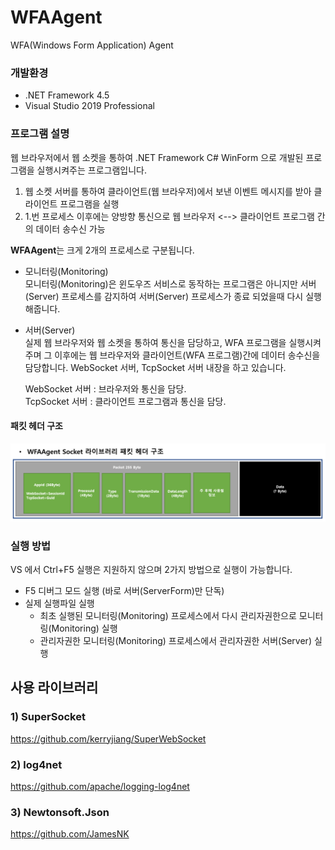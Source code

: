 # WFAAgent
WFA(Windows Form Application) Agent

### 개발환경   
+ .NET Framework 4.5
+ Visual Studio 2019 Professional

### 프로그램 설명
웹 브라우저에서 웹 소켓을 통하여 .NET Framework C# WinForm 으로 개발된 프로그램을 실행시켜주는 프로그램입니다.

1) 웹 소켓 서버를 통하여 클라이언트(웹 브라우저)에서 보낸 이벤트 메시지를 받아 클라이언트 프로그램을 실행
2) 1.번 프로세스 이후에는 양방향 통신으로 웹 브라우저 <--> 클라이언트 프로그램 간의 데이터 송수신 가능

<strong>WFAAgent</strong>는 크게 2개의 프로세스로 구분됩니다.
+ 모니터링(Monitoring)   
모니터링(Monitoring)은 윈도우즈 서비스로 동작하는 프로그램은 아니지만 서버(Server) 프로세스를 감지하여 서버(Server) 프로세스가 종료 되었을때 다시 실행해줍니다.
+ 서버(Server)   
실제 웹 브라우저와 웹 소켓을 통하여 통신을 담당하고, WFA 프로그램을 실행시켜주며 그 이후에는 웹 브라우저와 클라이언트(WFA 프로그램)간에 데이터 송수신을 담당합니다. WebSocket 서버, TcpSocket 서버 내장을 하고 있습니다.   
   
   WebSocket 서버 : 브라우저와 통신을 담당.   
   TcpSocket 서버 : 클라이언트 프로그램과 통신을 담당.

#### 패킷 헤더 구조
<p align="center"><img src="패킷 헤더 구조.png"/>

### 실행 방법
VS 에서 Ctrl+F5 실행은 지원하지 않으며 2가지 방법으로 실행이 가능합니다.

- F5 디버그 모드 실행 (바로 서버(ServerForm)만 단독)
- 실제 실행파일 실행
  + 최초 실행된 모니터링(Monitoring) 프로세스에서 다시 관리자권한으로 모니터링(Monitoring) 실행
  + 관리자권한 모니터링(Monitoring) 프로세스에서 관리자권한 서버(Server) 실행



## 사용 라이브러리

### 1) SuperSocket
https://github.com/kerryjiang/SuperWebSocket

### 2) log4net
https://github.com/apache/logging-log4net

### 3) Newtonsoft.Json
https://github.com/JamesNK
